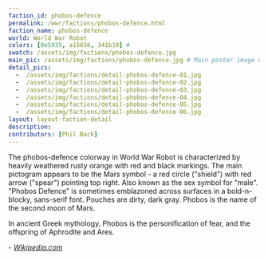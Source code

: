 ```yaml
---
faction_id: phobos-defence
permalink: /wwr/factions/phobos-defence.html
faction_name: phobos-defence
world: World War Robot
colors: [8e5935, a15656, 341b10] #
swatch: /assets/img/factions/phobos-defence.jpg 
main_pic: /assets/img/factions/phobos-defence.jpg # Main poster image on the faction page
detail_pics:
  -  /assets/img/factions/detail-phobos-defence-01.jpg    
  -  /assets/img/factions/detail-phobos-defence-02.jpg
  -  /assets/img/factions/detail-phobos-defence-03.jpg 
  -  /assets/img/factions/detail-phobos-defence-04.jpg 
  -  /assets/img/factions/detail-phobos-defence-05.jpg 
  -  /assets/img/factions/detail-phobos-defence-06.jpg 
layout: layout-faction-detail
description: 
contributors: [Phil Back]
---
```

The phobos-defence colorway in World War Robot is characterized by heavily weathered rusty orange with red and black markings. The main pictogram appears to be the Mars symbol - a red circle ("shield") with red arrow ("spear") pointing top right. Also known as the sex symbol for "male". "Phobos Defence" is sometimes emblazoned across surfaces in a bold-n-blocky, sans-serif font. Pouches are dirty, dark gray. Phobos is the name of the second moon of Mars. 
 <div class="blockquote"><p>In ancient Greek mythology, Phobos is the personification of fear, and the offspring of Aphrodite and Ares.</p> 

 <cite>- <a href="https://en.m.wikipedia.org/wiki/Phobos_(mythology)" taget="_blank">Wikipedia.com</a> </cite>
</div>
